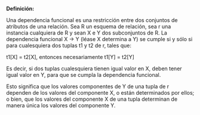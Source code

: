 **Definición:** 

Una dependencia funcional es una restricción entre dos conjuntos de atributos de una relación. Sea R un esquema de relación, sea r una instancia cualquiera de R y sean X e Y dos subconjuntos de R. La dependencia funcional X → Y (léase X determina a Y) se cumple si y sólo si para cualesquiera dos tuplas t1 y t2 de r, tales que: 

t1[X] = t2[X], entonces necesariamente t1[Y] = t2[Y]

Es decir, si dos tuplas cualesquiera tienen igual valor en X, deben tener igual valor en Y, para que se cumpla la dependencia funcional. 

Esto significa que los valores componentes de Y de una tupla de r dependen de los valores del componente X, o están determinados por ellos; o bien, que los valores del componente X de una tupla determinan de manera única los valores del componente Y.